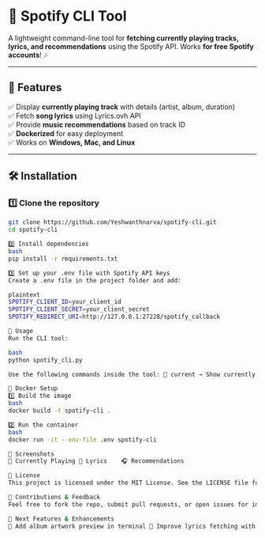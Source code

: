 # 🎵 **Spotify CLI Tool**  
A lightweight command-line tool for **fetching currently playing tracks, lyrics, and recommendations** using the Spotify API. Works **for free Spotify accounts**! 🎶  

---

## 🚀 **Features**  
✅ Display **currently playing track** with details (artist, album, duration)  
✅ Fetch **song lyrics** using Lyrics.ovh API  
✅ Provide **music recommendations** based on track ID  
✅ **Dockerized** for easy deployment  
✅ Works on **Windows, Mac, and Linux**  

---

## 🛠 **Installation**  
### 1️⃣ **Clone the repository**  
```bash
git clone https://github.com/Yeshwanthnarva/spotify-cli.git
cd spotify-cli

2️⃣ Install dependencies
bash
pip install -r requirements.txt

3️⃣ Set up your .env file with Spotify API keys
Create a .env file in the project folder and add:

plaintext
SPOTIFY_CLIENT_ID=your_client_id
SPOTIFY_CLIENT_SECRET=your_client_secret
SPOTIFY_REDIRECT_URI=http://127.0.0.1:27228/spotify_callback

🔧 Usage
Run the CLI tool:

bash
python spotify_cli.py

Use the following commands inside the tool: 🔹 current → Show currently playing track 🔹 lyrics → Fetch song lyrics 🔹 recommend → Suggest similar tracks

📌 Docker Setup
1️⃣ Build the image
bash
docker build -t spotify-cli .

2️⃣ Run the container
bash
docker run -it --env-file .env spotify-cli

📸 Screenshots
🎵 Currently Playing	📜 Lyrics	🎧 Recommendations

📜 License
This project is licensed under the MIT License. See the LICENSE file for details.

🤝 Contributions & Feedback
Feel free to fork the repo, submit pull requests, or open issues for improvements. If you find this project useful, ⭐ star the repo to support development! 🚀

📌 Next Features & Enhancements
🔹 Add album artwork preview in terminal 🔹 Improve lyrics fetching with multiple sources 🔹 Deploy to Google Cloud or AWS

